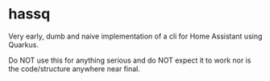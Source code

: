 # hassq

Very early, dumb and naive implementation of a cli for Home Assistant using Quarkus.

Do NOT use this for anything serious and do NOT expect it to work nor is the code/structure
anywhere near final.